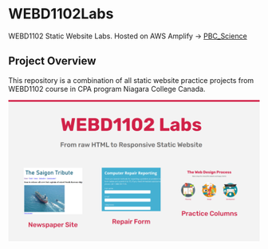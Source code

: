 # WEBD1102Labs
 WEBD1102 Static Website Labs. Hosted on AWS Amplify -> <a href="https://main.d10nwdetk3pkgi.amplifyapp.com/">PBC_Science</a>
## Project Overview
 This repository is a combination of all static website practice projects from WEBD1102 course in CPA program Niagara College Canada.

<img src="images/Screenshot 2024-11-19 104714.png">
